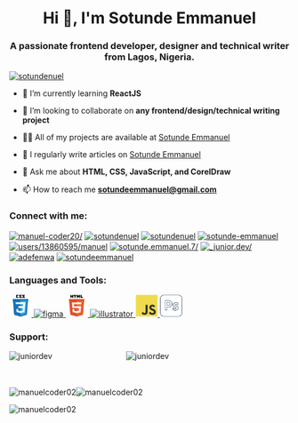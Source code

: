<h1 align="center">Hi 👋, I'm Sotunde Emmanuel</h1>
<h3 align="center">A passionate frontend developer, designer and technical writer from Lagos, Nigeria.</h3>

<p align="left"> <a href="https://twitter.com/sotundenuel" target="blank"><img src="https://img.shields.io/twitter/follow/sotundenuel?logo=twitter&style=for-the-badge" alt="sotundenuel" /></a> </p>

- 🌱 I’m currently learning **ReactJS**

- 👯 I’m looking to collaborate on **any frontend/design/technical writing project**

- 👨‍💻 All of my projects are available at [Sotunde Emmanuel](https://github.com/Manuelcoder02)

- 📝 I regularly write articles on [Sotunde Emmanuel](https://dev.to/juniordev)

- 💬 Ask me about **HTML, CSS, JavaScript, and CorelDraw**

- 📫 How to reach me **sotundeemmanuel@gmail.com**

<h3 align="left">Connect with me:</h3>
<p align="left">
<a href="https://codepen.io/manuel-coder20/" target="blank"><img align="center" src="https://raw.githubusercontent.com/rahuldkjain/github-profile-readme-generator/master/src/images/icons/Social/codepen.svg" alt="manuel-coder20/" height="30" width="40" /></a>
<a href="https://dev.to/sotundenuel" target="blank"><img align="center" src="https://raw.githubusercontent.com/rahuldkjain/github-profile-readme-generator/master/src/images/icons/Social/devto.svg" alt="sotundenuel" height="30" width="40" /></a>
<a href="https://twitter.com/sotundenuel" target="blank"><img align="center" src="https://raw.githubusercontent.com/rahuldkjain/github-profile-readme-generator/master/src/images/icons/Social/twitter.svg" alt="sotundenuel" height="30" width="40" /></a>
<a href="https://linkedin.com/in/sotunde-emmanuel" target="blank"><img align="center" src="https://raw.githubusercontent.com/rahuldkjain/github-profile-readme-generator/master/src/images/icons/Social/linked-in-alt.svg" alt="sotunde-emmanuel" height="30" width="40" /></a>
<a href="https://stackoverflow.com/users/users/13860595/manuel" target="blank"><img align="center" src="https://raw.githubusercontent.com/rahuldkjain/github-profile-readme-generator/master/src/images/icons/Social/stack-overflow.svg" alt="users/13860595/manuel" height="30" width="40" /></a>
<a href="https://fb.com/sotunde.emmanuel.7/" target="blank"><img align="center" src="https://raw.githubusercontent.com/rahuldkjain/github-profile-readme-generator/master/src/images/icons/Social/facebook.svg" alt="sotunde.emmanuel.7/" height="30" width="40" /></a>
<a href="https://instagram.com/_junior.dev/" target="blank"><img align="center" src="https://raw.githubusercontent.com/rahuldkjain/github-profile-readme-generator/master/src/images/icons/Social/instagram.svg" alt="_junior.dev/" height="30" width="40" /></a>
<a href="https://dribbble.com/adefenwa" target="blank"><img align="center" src="https://raw.githubusercontent.com/rahuldkjain/github-profile-readme-generator/master/src/images/icons/Social/dribbble.svg" alt="adefenwa" height="30" width="40" /></a>
<a href="https://www.behance.net/sotundeemmanuel" target="blank"><img align="center" src="https://raw.githubusercontent.com/rahuldkjain/github-profile-readme-generator/master/src/images/icons/Social/behance.svg" alt="sotundeemmanuel" height="30" width="40" /></a>
</p>

<h3 align="left">Languages and Tools:</h3>
<p align="left"> <a href="https://www.w3schools.com/css/" target="_blank" rel="noreferrer"> <img src="https://raw.githubusercontent.com/devicons/devicon/master/icons/css3/css3-original-wordmark.svg" alt="css3" width="40" height="40"/> </a> <a href="https://www.figma.com/" target="_blank" rel="noreferrer"> <img src="https://www.vectorlogo.zone/logos/figma/figma-icon.svg" alt="figma" width="40" height="40"/> </a> <a href="https://www.w3.org/html/" target="_blank" rel="noreferrer"> <img src="https://raw.githubusercontent.com/devicons/devicon/master/icons/html5/html5-original-wordmark.svg" alt="html5" width="40" height="40"/> </a> <a href="https://www.adobe.com/in/products/illustrator.html" target="_blank" rel="noreferrer"> <img src="https://www.vectorlogo.zone/logos/adobe_illustrator/adobe_illustrator-icon.svg" alt="illustrator" width="40" height="40"/> </a> <a href="https://developer.mozilla.org/en-US/docs/Web/JavaScript" target="_blank" rel="noreferrer"> <img src="https://raw.githubusercontent.com/devicons/devicon/master/icons/javascript/javascript-original.svg" alt="javascript" width="40" height="40"/> </a> <a href="https://www.photoshop.com/en" target="_blank" rel="noreferrer"> <img src="https://raw.githubusercontent.com/devicons/devicon/master/icons/photoshop/photoshop-line.svg" alt="photoshop" width="40" height="40"/> </a> </p>

<h3 align="left">Support:</h3>
<p><a href="https://www.buymeacoffee.com/juniordev"> <img align="left" src="https://cdn.buymeacoffee.com/buttons/v2/default-yellow.png" height="50" width="210" alt="juniordev" /></a><a href="https://ko-fi.com/juniordev"> <img align="left" src="https://cdn.ko-fi.com/cdn/kofi3.png?v=3" height="50" width="210" alt="juniordev" /></a></p><br><br><br>

<p><img align="left" src="https://github-readme-stats.vercel.app/api/top-langs?username=manuelcoder02&show_icons=true&locale=en&layout=compact" alt="manuelcoder02" /></p>

<p>&nbsp;<img align="left" src="https://github-readme-stats.vercel.app/api?username=manuelcoder02&show_icons=true&locale=en" alt="manuelcoder02" /></p>

<p><img align="left" src="https://github-readme-streak-stats.herokuapp.com/?user=manuelcoder02&" alt="manuelcoder02" /></p>
